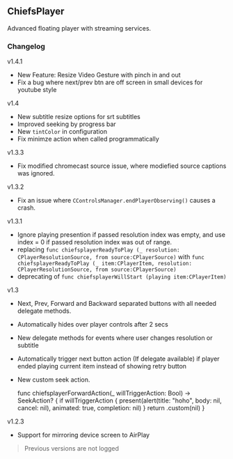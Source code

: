 ## ChiefsPlayer
Advanced floating player with streaming services.


### Changelog

v1.4.1
- New Feature: Resize Video Gesture with pinch in and out
- Fix a bug where next/prev btn are off screen in small devices for youtube style

v1.4
- New subtitle resize options for srt subtitles
- Improved seeking by progress bar  
- New `tintColor` in configuration
- Fix minimze action when called programmatically

v1.3.3
- Fix modified chromecast source issue, where modiefied source captions was ignored. 

v1.3.2
- Fix an issue where `CControlsManager.endPlayerObserving()` causes a crash.

v1.3.1
- Ignore playing presention if passed resolution index was empty, and use index = 0 if passed resolution index was out of range.    
- replacing `func chiefsplayerReadyToPlay (_ resolution: CPlayerResolutionSource, from source:CPlayerSource)` with `func chiefsplayerReadyToPlay (_ item:CPlayerItem, resolution: CPlayerResolutionSource, from source:CPlayerSource)`
- deprecating of `func chiefsplayerWillStart (playing item:CPlayerItem)`

v1.3
- Next, Prev, Forward and Backward separated buttons with all needed delegate methods.  
- Automatically hides over player controls after 2 secs  
- New delegate methods for events where user changes resolution or subtitle  
- Automatically trigger next button action (If delegate available) if player ended playing current item instead of showing retry button
- New custom seek action.

	func chiefsplayerForwardAction(_ willTriggerAction: Bool) -> SeekAction? {
		 if willTriggerAction {
		     present(alert(title: "hoho", body: nil, cancel: nil), animated: true, completion: nil)
		 }
		 return .custom(nil)
	}


v1.2.3
- Support for mirroring device screen to AirPlay  
> Previous versions are not logged  
